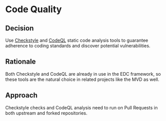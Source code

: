 # Code Quality

## Decision

Use [Checkstyle](https://checkstyle.sourceforge.io/) and [CodeQL](https://codeql.github.com/) static code analysis tools to guarantee adherence to coding standards and discover potential vulnerabilities.

## Rationale

Both Checkstyle and CodeQL are already in use in the EDC framework, so these tools are the natural choice in related projects like the MVD as well.

## Approach

Checkstyle checks and CodeQL analysis need to run on Pull Requests in both upstream and forked repositories.
